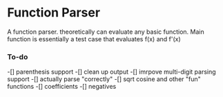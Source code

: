 # Function Parser
A function parser. theoretically can evaluate any basic function. Main function is essentially a test case that evaluates f(x) and f'(x)

### To-do
-[] parenthesis support
-[] clean up output
-[] imrpove multi-digit parsing support
-[] actually parse "correctly"
-[] sqrt cosine and other "fun" functions
-[] coefficients
-[] negatives

